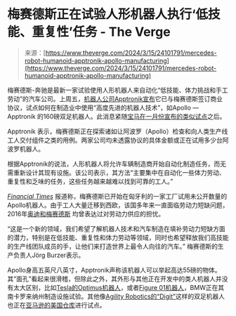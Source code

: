 <!--yml

category: 未分类

date: 2024-05-27 14:58:20

-->

# 梅赛德斯正在试验人形机器人执行‘低技能、重复性’任务 - The Verge

> 来源：[https://www.theverge.com/2024/3/15/24101791/mercedes-robot-humanoid-apptronik-apollo-manufacturing](https://www.theverge.com/2024/3/15/24101791/mercedes-robot-humanoid-apptronik-apollo-manufacturing)

梅赛德斯-奔驰是最新一家试验使用人形机器人来自动化“低技能、体力挑战和手工劳动”的汽车公司。上周五，[机器人公司Apptronik宣布](https://www.prnewswire.com/news-releases/apptronik-and-mercedes-benz-enter-commercial-agreement-that-will-pilot-apptroniks-apollo-humanoid-robot-in-mercedes-benz-manufacturing-facilities-302089972.html)它已与梅赛德斯签订商业协议，试点如何在制造业中使用“高度先进的机器人技术”，如Apollo — Apptronik 的160磅双足机器人。此消息紧随[宝马在一月份宣布的类似试点](/2024/1/18/24043065/bmw-figure-robotics-humanoid-robot-workers-deployment)之后。

Apptronik 表示，梅赛德斯正在探索诸如让阿波罗（Apollo）检查和向人类生产线工人交付组件之类的用例。两家公司均未透露协议的具体金额或正在试用多少台阿波罗机器人。

根据Apptronik的说法，人形机器人将允许车辆制造商开始自动化制造任务，而无需重新设计其现有设施。该公司表示，其方法“主要集中在自动化一些体力劳动、重复性和乏味的任务，这些任务越来越难以找到可靠的工人。”

[*Financial Times*](https://www.ft.com/content/0dd1227c-0971-4d90-960e-5aef7f18ee48) 报道称，梅赛德斯已开始在匈牙利的一家工厂试用未公开数量的Apollo机器人。由于工人大量迁移到西欧，该国多年来一直面临劳动力短缺问题，2016年[奥迪和梅赛德斯](https://europe.autonews.com/article/20161019/ANE/161019840/audi-mercedes-face-labor-shortage-in-hungary) 均曾表达过对劳动力供应的担忧。

“这是一个新的领域，我们希望了解机器人技术和汽车制造在填补劳动力短缺方面的潜力，特别是在低技能、重复性和体力劳动等领域，同时也希望释放我们高技能的生产线团队成员的手，让他们来打造世界上最令人向往的汽车。” 梅赛德斯的生产负责人Jörg Burzer表示。

Apollo身高五英尺八英寸，Apptronik声称该机器人可以举起高达55磅的物体。其“面孔”看起来很滑稽，但除此之外，其外形与其他正在开发中的类人机器人并没有太大区别，比如[Tesla的Optimus机器人](/2023/5/16/23726139/tesla-robot-update-video-shareholder-meeting)，或者[Figure 01机器人](/2024/1/18/24043065/bmw-figure-robotics-humanoid-robot-workers-deployment)，BMW正在其南卡罗来纳州制造设施试验。其他像[Agility Robotics的“Digit”](/2023/3/20/23648343/agility-robotics-digit-next-gen-bipedal-bot)这样的双足机器人也正在[亚马逊的美国仓库](/2023/10/18/23922202/amazon-robots-sorting-machines-sequoia-warehouse)进行试点。
